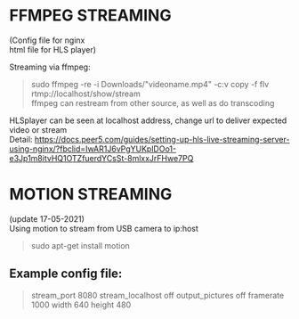 # FFMPEG STREAMING  
(Config file for nginx  
html file for HLS player)  
  
Streaming via ffmpeg:  
> sudo ffmpeg -re -i Downloads/"videoname.mp4" -c:v copy -f flv rtmp://localhost/show/stream  
ffmpeg can restream from other source, as well as do transcoding

HLSplayer can be seen at localhost address, change url to deliver expected video or stream  
Detail: https://docs.peer5.com/guides/setting-up-hls-live-streaming-server-using-nginx/?fbclid=IwAR1J6vPgYUKplDOo1-e3Jp1m8itvHQ1OTZfuerdYCsSt-8mlxxJrFHwe7PQ  

# MOTION STREAMING
(update 17-05-2021)  
Using motion to stream from USB camera to ip:host  
> sudo apt-get install motion  
## Example config file:  
> stream_port 8080
> stream_localhost off
> output_pictures off
> framerate 1000
> width 640
> height 480

